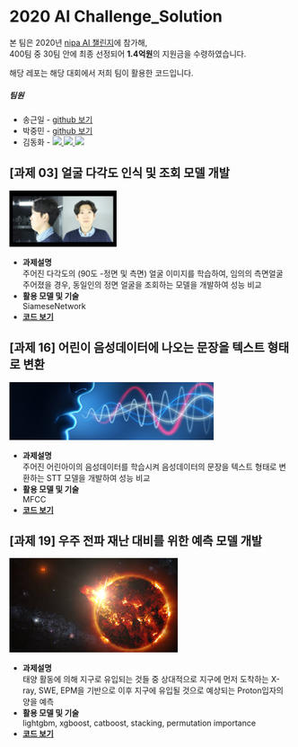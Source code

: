 # 2020 AI Challenge_Solution
본 팀은 2020년 <a href="http://www.aichallenge.or.kr/main/main.do">nipa AI 챌린지</a>에 참가해,<br>
400팀 중 30팀 안에 최종 선정되어 <strong>1.4억원</strong>의 지원금을 수령하였습니다.

해당 레포는 해당 대회에서 저희 팀이 활용한 코드입니다.

<h5>팀원</h5>
<ul>
  <li>송근일 - <a href="">github 보기</a></li>
  <li>박중민 - <a href="">github 보기</a></li>
  <li>김동화 - 
    <a href="https://drive.google.com/file/d/1QIsz8xFQ40qCvAjkue4b4DN95ANPFMkZ/view">
      <img src="http://dsba.cafe24.com/wp-content/uploads/2020/03/cv-file-interface-symbol.png" width="20px">
    </a>
    <a href="http://linkedin.com/in/donghwa-kim-3bb705138" target="_blank">
      <img src="https://cdn4.iconfinder.com/data/icons/social-messaging-ui-color-shapes-2-free/128/social-linkedin-circle-512.png" width="20px;">
    </a>
    <a href="https://donghwa-kim.github.io/" target="_blank">
      <img src="https://cdn1.iconfinder.com/data/icons/picons-social/57/github-512.png" width="20px;">
    </a>
  </li>
</ul>

<h2>[과제 03] 얼굴 다각도 인식 및 조회 모델 개발</h2>
<img src="img/3th_prob.png" height="100"></img>
<ul>
  <li><strong>과제설명</strong></li>
    주어진 다각도의 (90도 -정면 및 측면) 얼굴 이미지를 학습하여, 임의의 측면얼굴 주어졌을 경우, 동일인의 정면 얼굴을 조회하는 모델을 개발하여 성능 비교
  <li><strong>활용 모델 및 기술</strong></li>
    SiameseNetwork
  <li><strong><a href="https://github.com/SongGeunil1/2020AIChallenge_Solution/tree/master/3th_solution">코드 보기</a></strong></li>
</ul>

<h2>[과제 16]  어린이 음성데이터에 나오는 문장을 텍스트 형태로 변환</h2>
<img src="img/16th_prob.png"></img>
<ul>
  <li><strong>과제설명</strong></li>
    주어진 어린아이의 음성데이터를 학습시켜 음성데이터의 문장을 텍스트 형태로 변환하는 STT 모델을 개발하여 성능 비교
  <li><strong>활용 모델 및 기술</strong></li>
    MFCC
  <li><strong><a href="https://github.com/SongGeunil1/2020AIChallenge_Solution/tree/master/16th_solution">코드 보기</a></strong></li>
</ul>

<h2>[과제 19] 우주 전파 재난 대비를 위한 예측 모델 개발</h2>
<img src="img/19th_prob.png"></img>
<ul>
  <li><strong>과제설명</strong></li>
    태양 활동에 의해 지구로 유입되는 것들 중 상대적으로 지구에 먼저 도착하는 X-ray, SWE, EPM을 기반으로 이후 지구에 유입될 것으로 예상되는 Proton입자의 양을 예측
  <li><strong>활용 모델 및 기술</strong></li>
    lightgbm, xgboost, catboost, stacking, permutation importance
  <li><strong><a href="https://github.com/SongGeunil1/2020AIChallenge_Solution/tree/master/19th_solution">코드 보기</a></strong></li>
</ul>
